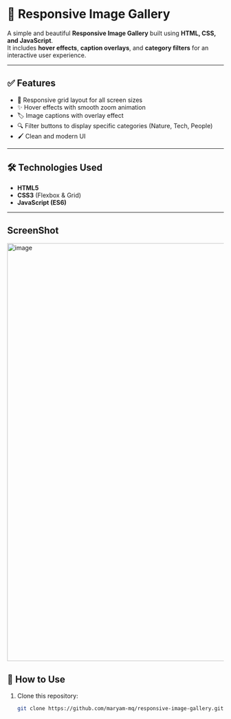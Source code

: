 
# 🌟 Responsive Image Gallery

A simple and beautiful **Responsive Image Gallery** built using **HTML, CSS, and JavaScript**.  
It includes **hover effects**, **caption overlays**, and **category filters** for an interactive user experience.

---

## ✅ Features
- 📸 Responsive grid layout for all screen sizes
- ✨ Hover effects with smooth zoom animation
- 🏷️ Image captions with overlay effect
- 🔍 Filter buttons to display specific categories (Nature, Tech, People)
- 🖌️ Clean and modern UI

---

## 🛠️ Technologies Used
- **HTML5**
- **CSS3** (Flexbox & Grid)
- **JavaScript (ES6)**

---
## ScreenShot
<img width="1886" height="970" alt="image" src="https://github.com/user-attachments/assets/d9841594-7c77-4043-aa77-4a1a5c7bb7d4" />

## 🚀 How to Use
1. Clone this repository:
   ```bash
   git clone https://github.com/maryam-mq/responsive-image-gallery.git


